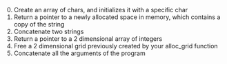 0. Create an array of chars, and initializes it with a specific char
1. Return a pointer to a newly allocated space in memory, which contains a copy of the string
2. Concatenate two strings
3. Return a pointer to a 2 dimensional array of integers
4. Free a 2 dimensional grid previously created by your alloc_grid function
5. Concatenate all the arguments of the program
